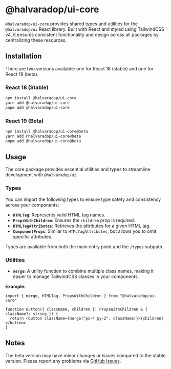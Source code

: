 # @halvaradop/ui-core

`@halvaradop/ui-core` provides shared types and utilities for the `@halvaradop/ui` React library. Built with React and styled using TailwindCSS v4, it ensures consistent functionality and design across all packages by centralizing these resources.

## Installation

There are two versions available: one for React 18 (stable) and one for React 19 (beta).

### React 18 (Stable)

```bash
npm install @halvaradop/ui-core
yarn add @halvaradop/ui-core
pnpm add @halvaradop/ui-core
```

### React 19 (Beta)

```bash
npm install @halvaradop/ui-core@beta
yarn add @halvaradop/ui-core@beta
pnpm add @halvaradop/ui-core@beta
```

## Usage

The core package provides essential utilities and types to streamline development with `@halvaradop/ui`.

### Types

You can import the following types to ensure type safety and consistency across your components:

- **`HTMLTag`**: Represents valid HTML tag names.
- **`PropsWithChildren`**: Ensures the `children` prop is required.
- **`HTMLTagAttributes`**: Retrieves the attributes for a given HTML tag.
- **`ComponentProps`**: Similar to `HTMLTagAttributes`, but allows you to omit specific attributes.

Types are available from both the main entry point and the `/types` subpath.

### Utilities

- **`merge`**: A utility function to combine multiple class names, making it easier to manage TailwindCSS classes in your components.

**Example:**

```tsx
import { merge, HTMLTag, PropsWithChildren } from "@halvaradop/ui-core"

function Button({ className, children }: PropsWithChildren & { className?: string }) {
  return <button className={merge("px-4 py-2", className)}>{children}</button>
}
```

## Notes

The beta version may have minor changes or issues compared to the stable version. Please report any problems via [GitHub Issues](https://github.com/halvaradop/ui/issues).
